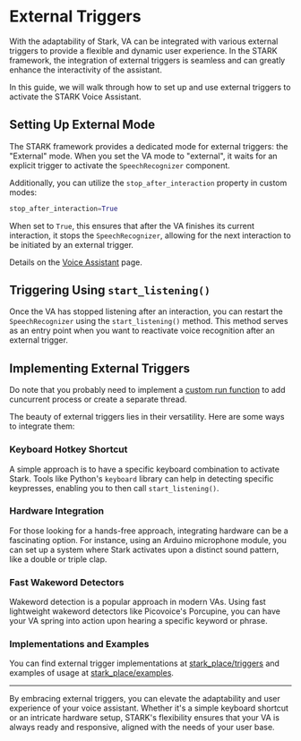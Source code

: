# External Triggers

With the adaptability of Stark, VA can be integrated with various external triggers to provide a flexible and dynamic user experience. In the STARK framework, the integration of external triggers is seamless and can greatly enhance the interactivity of the assistant.

In this guide, we will walk through how to set up and use external triggers to activate the STARK Voice Assistant.

## Setting Up External Mode

The STARK framework provides a dedicated mode for external triggers: the "External" mode. When you set the VA mode to "external", it waits for an explicit trigger to activate the `SpeechRecognizer` component.

Additionally, you can utilize the `stop_after_interaction` property in custom modes:

```python
stop_after_interaction=True
```

When set to `True`, this ensures that after the VA finishes its current interaction, it stops the `SpeechRecognizer`, allowing for the next interaction to be initiated by an external trigger.

Details on the [Voice Assistant](../voice-assistant.md) page.

## Triggering Using `start_listening()`

Once the VA has stopped listening after an interaction, you can restart the `SpeechRecognizer` using the `start_listening()` method. This method serves as an entry point when you want to reactivate voice recognition after an external trigger.

## Implementing External Triggers

Do note that you probably need to implement a [custom run function](custom-run.md) to add cuncurrent process or create a separate thread.

The beauty of external triggers lies in their versatility. Here are some ways to integrate them:

### Keyboard Hotkey Shortcut

A simple approach is to have a specific keyboard combination to activate Stark. Tools like Python's `keyboard` library can help in detecting specific keypresses, enabling you to then call `start_listening()`.

### Hardware Integration

For those looking for a hands-free approach, integrating hardware can be a fascinating option. For instance, using an Arduino microphone module, you can set up a system where Stark activates upon a distinct sound pattern, like a double or triple clap.

### Fast Wakeword Detectors

Wakeword detection is a popular approach in modern VAs. Using fast lightweight wakeword detectors like Picovoice's Porcupine, you can have your VA spring into action upon hearing a specific keyword or phrase.

### Implementations and Examples

You can find external trigger implementations at [stark_place/triggers](https://github.com/MarkParker5/STARK-PLACE/tree/master/stark_place/triggers) and examples of usage at [stark_place/examples](https://github.com/MarkParker5/STARK-PLACE/tree/master/stark_place/examples).

---

By embracing external triggers, you can elevate the adaptability and user experience of your voice assistant. Whether it's a simple keyboard shortcut or an intricate hardware setup, STARK's flexibility ensures that your VA is always ready and responsive, aligned with the needs of your user base.
